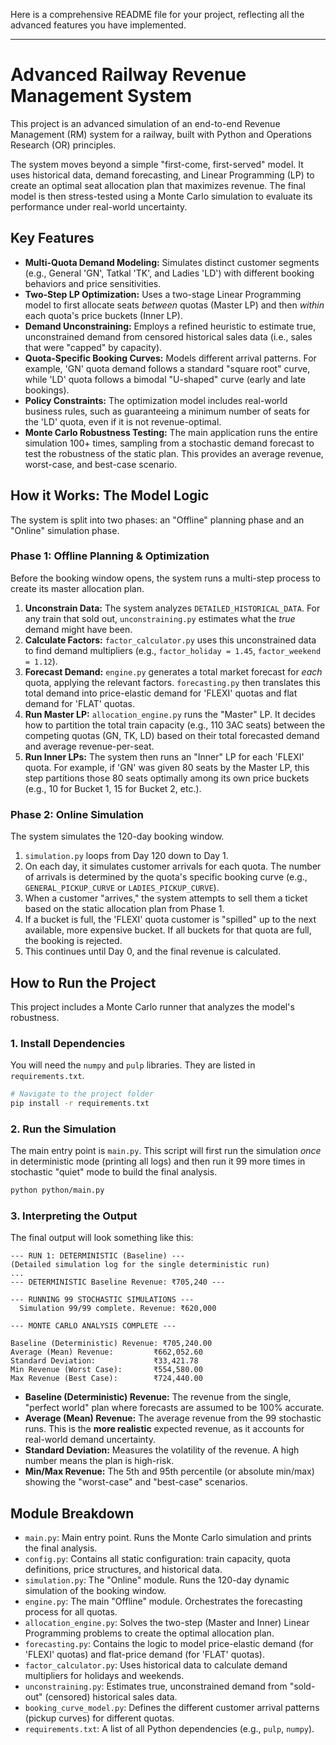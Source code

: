 Here is a comprehensive README file for your project, reflecting all the advanced features you have implemented.

-----

# Advanced Railway Revenue Management System

This project is an advanced simulation of an end-to-end Revenue Management (RM) system for a railway, built with Python and Operations Research (OR) principles.

The system moves beyond a simple "first-come, first-served" model. It uses historical data, demand forecasting, and Linear Programming (LP) to create an optimal seat allocation plan that maximizes revenue. The final model is then stress-tested using a Monte Carlo simulation to evaluate its performance under real-world uncertainty.

## Key Features

  * **Multi-Quota Demand Modeling:** Simulates distinct customer segments (e.g., General 'GN', Tatkal 'TK', and Ladies 'LD') with different booking behaviors and price sensitivities.
  * **Two-Step LP Optimization:** Uses a two-stage Linear Programming model to first allocate seats *between* quotas (Master LP) and then *within* each quota's price buckets (Inner LP).
  * **Demand Unconstraining:** Employs a refined heuristic to estimate true, unconstrained demand from censored historical sales data (i.e., sales that were "capped" by capacity).
  * **Quota-Specific Booking Curves:** Models different arrival patterns. For example, 'GN' quota demand follows a standard "square root" curve, while 'LD' quota follows a bimodal "U-shaped" curve (early and late bookings).
  * **Policy Constraints:** The optimization model includes real-world business rules, such as guaranteeing a minimum number of seats for the 'LD' quota, even if it is not revenue-optimal.
  * **Monte Carlo Robustness Testing:** The main application runs the entire simulation 100+ times, sampling from a stochastic demand forecast to test the robustness of the static plan. This provides an average revenue, worst-case, and best-case scenario.

## How it Works: The Model Logic

The system is split into two phases: an "Offline" planning phase and an "Online" simulation phase.

### Phase 1: Offline Planning & Optimization

Before the booking window opens, the system runs a multi-step process to create its master allocation plan.

1.  **Unconstrain Data:** The system analyzes `DETAILED_HISTORICAL_DATA`. For any train that sold out, `unconstraining.py` estimates what the *true* demand might have been.
2.  **Calculate Factors:** `factor_calculator.py` uses this unconstrained data to find demand multipliers (e.g., `factor_holiday = 1.45`, `factor_weekend = 1.12`).
3.  **Forecast Demand:** `engine.py` generates a total market forecast for *each* quota, applying the relevant factors. `forecasting.py` then translates this total demand into price-elastic demand for 'FLEXI' quotas and flat demand for 'FLAT' quotas.
4.  **Run Master LP:** `allocation_engine.py` runs the "Master" LP. It decides how to partition the total train capacity (e.g., 110 3AC seats) between the competing quotas (GN, TK, LD) based on their total forecasted demand and average revenue-per-seat.
5.  **Run Inner LPs:** The system then runs an "Inner" LP for each 'FLEXI' quota. For example, if 'GN' was given 80 seats by the Master LP, this step partitions those 80 seats optimally among its own price buckets (e.g., 10 for Bucket 1, 15 for Bucket 2, etc.).

### Phase 2: Online Simulation

The system simulates the 120-day booking window.

1.  `simulation.py` loops from Day 120 down to Day 1.
2.  On each day, it simulates customer arrivals for each quota. The number of arrivals is determined by the quota's specific booking curve (e.g., `GENERAL_PICKUP_CURVE` or `LADIES_PICKUP_CURVE`).
3.  When a customer "arrives," the system attempts to sell them a ticket based on the static allocation plan from Phase 1.
4.  If a bucket is full, the 'FLEXI' quota customer is "spilled" up to the next available, more expensive bucket. If all buckets for that quota are full, the booking is rejected.
5.  This continues until Day 0, and the final revenue is calculated.

## How to Run the Project

This project includes a Monte Carlo runner that analyzes the model's robustness.

### 1\. Install Dependencies

You will need the `numpy` and `pulp` libraries. They are listed in `requirements.txt`.

```bash
# Navigate to the project folder
pip install -r requirements.txt
```

### 2\. Run the Simulation

The main entry point is `main.py`. This script will first run the simulation *once* in deterministic mode (printing all logs) and then run it 99 more times in stochastic "quiet" mode to build the final analysis.

```bash
python python/main.py
```

### 3\. Interpreting the Output

The final output will look something like this:

```
--- RUN 1: DETERMINISTIC (Baseline) ---
(Detailed simulation log for the single deterministic run)
...
--- DETERMINISTIC Baseline Revenue: ₹705,240 ---

--- RUNNING 99 STOCHASTIC SIMULATIONS ---
  Simulation 99/99 complete. Revenue: ₹620,000

--- MONTE CARLO ANALYSIS COMPLETE ---

Baseline (Deterministic) Revenue: ₹705,240.00
Average (Mean) Revenue:         ₹662,052.60
Standard Deviation:             ₹33,421.78
Min Revenue (Worst Case):       ₹554,580.00
Max Revenue (Best Case):        ₹724,440.00
```

  * **Baseline (Deterministic) Revenue:** The revenue from the single, "perfect world" plan where forecasts are assumed to be 100% accurate.
  * **Average (Mean) Revenue:** The average revenue from the 99 stochastic runs. This is the **more realistic** expected revenue, as it accounts for real-world demand uncertainty.
  * **Standard Deviation:** Measures the volatility of the revenue. A high number means the plan is high-risk.
  * **Min/Max Revenue:** The 5th and 95th percentile (or absolute min/max) showing the "worst-case" and "best-case" scenarios.

## Module Breakdown

  * `main.py`: Main entry point. Runs the Monte Carlo simulation and prints the final analysis.
  * `config.py`: Contains all static configuration: train capacity, quota definitions, price structures, and historical data.
  * `simulation.py`: The "Online" module. Runs the 120-day dynamic simulation of the booking window.
  * `engine.py`: The main "Offline" module. Orchestrates the forecasting process for all quotas.
  * `allocation_engine.py`: Solves the two-step (Master and Inner) Linear Programming problems to create the optimal allocation plan.
  * `forecasting.py`: Contains the logic to model price-elastic demand (for 'FLEXI' quotas) and flat-price demand (for 'FLAT' quotas).
  * `factor_calculator.py`: Uses historical data to calculate demand multipliers for holidays and weekends.
  * `unconstraining.py`: Estimates true, unconstrained demand from "sold-out" (censored) historical sales data.
  * `booking_curve_model.py`: Defines the different customer arrival patterns (pickup curves) for different quotas.
  * `requirements.txt`: A list of all Python dependencies (e.g., `pulp`, `numpy`).